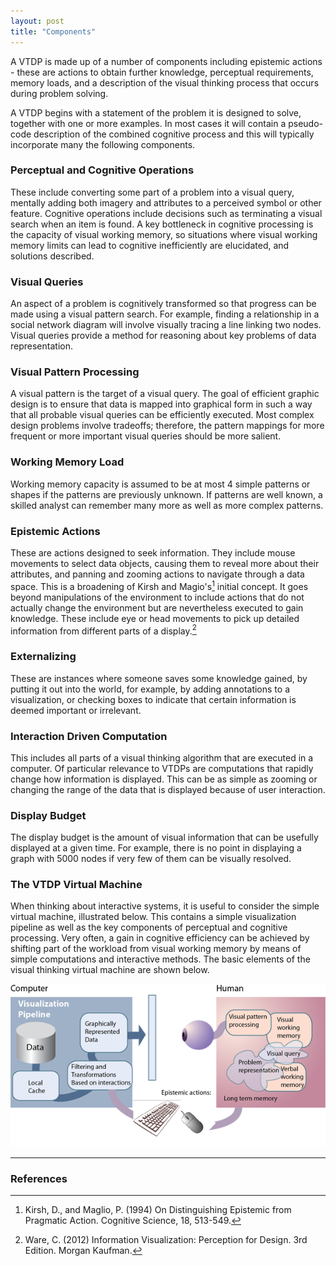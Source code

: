 ```yaml
---
layout: post
title: "Components"
---
```


A VTDP is made up of a number of components including epistemic actions - these
are actions to obtain further knowledge, perceptual requirements, memory loads,
and a description of the visual thinking process that occurs during problem
solving.

A VTDP begins with a statement of the problem it is designed to solve, together
with one or more examples. In most cases it will contain a pseudo-code
description of the combined cognitive process and this will typically
incorporate many the following components.

### Perceptual and Cognitive Operations

These include converting some part of a problem into a visual query, mentally
adding both imagery and attributes to a perceived symbol or other feature.
Cognitive operations include decisions such as terminating a visual search when
an item is found.  A key bottleneck in cognitive processing is the capacity of
visual working memory, so situations where visual working memory limits can lead
to cognitive inefficiently are elucidated, and solutions described.

### Visual Queries

An aspect of a problem is cognitively transformed so that progress can be made
using a visual pattern search. For example, finding a relationship in a social
network diagram will involve visually tracing a line linking two nodes.  Visual
queries provide a method for reasoning about key problems of data
representation.

### Visual Pattern Processing

A visual pattern is the target of a visual query. The goal of efficient graphic
design is to ensure that data is mapped into graphical form in such a way that
all probable visual queries can be efficiently executed.  Most complex design
problems involve tradeoffs; therefore, the pattern mappings for more frequent or
more important visual queries should be more salient.

### Working Memory Load

Working memory capacity is assumed to be at most 4 simple patterns or shapes if
the patterns are previously unknown. If patterns are well known, a skilled
analyst can remember many more as well as more complex patterns.

### Epistemic Actions

These are actions designed to seek information. They include mouse movements to
select data objects, causing them to reveal more about their attributes, and
panning and zooming actions to navigate through a data space. This is a
broadening of Kirsh and Magio's[^1] initial concept. It goes beyond
manipulations of the environment to include actions that do not actually change
the environment but are nevertheless executed to gain knowledge. These include
eye or head movements to pick up detailed information from different parts of a
display.[^2]

### Externalizing

These are instances where someone saves some knowledge gained, by putting it out
into the world, for example, by adding annotations to a visualization, or
checking boxes to indicate that certain information is deemed important or
irrelevant.

### Interaction Driven Computation

This includes all parts of a visual thinking algorithm that are executed in a
computer. Of particular relevance to VTDPs are computations that rapidly change
how information is displayed. This can be as simple as zooming or changing the
range of the data that is displayed because of user interaction.

### Display Budget

The display budget is the amount of visual information that can be usefully
displayed at a given time.  For example, there is no point in displaying a graph
with 5000 nodes if very few of them can be visually resolved.

### The VTDP Virtual Machine

When thinking about interactive systems, it is useful to consider the simple
virtual machine, illustrated below.  This contains a simple visualization
pipeline as well as the key components of perceptual and cognitive processing.
Very often, a gain in cognitive efficiency can be achieved by shifting part of
the workload from visual working memory by means of simple computations and
interactive methods. The basic elements of the visual thinking virtual machine
are shown below.

![Visual Thinking Virtual Machine](/images/VTDPsVirtualMachine_w.png)

------

### References

[^1]: Kirsh, D., and Maglio, P. (1994) On Distinguishing Epistemic from Pragmatic Action. Cognitive Science, 18, 513-549.
[^2]: Ware, C. (2012) Information Visualization: Perception for Design. 3rd Edition. Morgan Kaufman.
